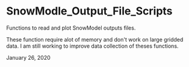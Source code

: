 # SnowModle_Output_File_Scripts
Functions to read and plot SnowModel outputs files.

These function require alot of memory and don't work on large gridded data.  I am still working to improve data collection of theses functions.

January 26, 2020
